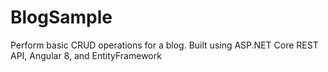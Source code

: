# BlogSample
Perform basic CRUD operations for a blog. Built using ASP.NET Core REST API, Angular 8, and EntityFramework
